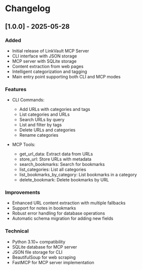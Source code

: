 # Changelog

## [1.0.0] - 2025-05-28

### Added
- Initial release of LinkVault MCP Server
- CLI interface with JSON storage
- MCP server with SQLite storage
- Content extraction from web pages
- Intelligent categorization and tagging
- Main entry point supporting both CLI and MCP modes

### Features
- CLI Commands:
  - Add URLs with categories and tags
  - List categories and URLs
  - Search URLs by query
  - List and filter by tags
  - Delete URLs and categories
  - Rename categories

- MCP Tools:
  - get_url_data: Extract data from URLs
  - store_url: Store URLs with metadata
  - search_bookmarks: Search for bookmarks
  - list_categories: List all categories
  - list_bookmarks_by_category: List bookmarks in a category
  - delete_bookmark: Delete bookmarks by URL

### Improvements
- Enhanced URL content extraction with multiple fallbacks
- Support for notes in bookmarks
- Robust error handling for database operations
- Automatic schema migration for adding new fields

### Technical
- Python 3.10+ compatibility
- SQLite database for MCP server
- JSON file storage for CLI
- BeautifulSoup for web scraping
- FastMCP for MCP server implementation
